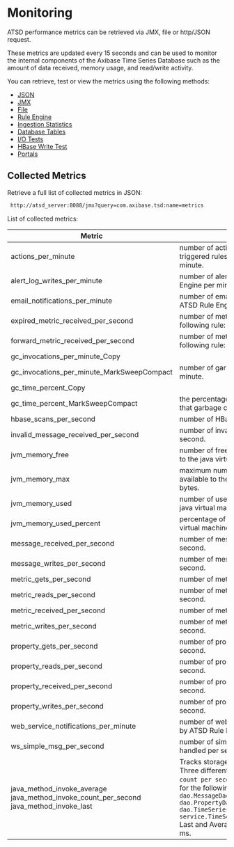 # Monitoring

ATSD performance metrics can be retrieved via JMX, file or http/JSON
request.

These metrics are updated every 15 seconds and can be used to monitor
the internal components of the Axibase Time Series Database such as the
amount of data received, memory usage, and read/write activity.

You can retrieve, test or view the metrics using the following methods:

-   [JSON](monitoring-metrics/json.md "ATSD Metrics – JSON")
-   [JMX](monitoring-metrics/jmx.md "ATSD Metrics – JMX")
-   [File](monitoring-metrics/json.md  "ATSD Metrics – File")
-   [Rule
    Engine](monitoring-metrics/json.md  "ATSD Metrics – Rule Engine")
-   [Ingestion
    Statistics](monitoring-metrics/json.md  "ATSD Metrics – Ingestion Statistics")
-   [Database
    Tables](monitoring-metrics/json.md  "ATSD Metrics – Database Tables")
-   [I/O
    Tests](monitoring-metrics/json.md  "ATSD Metrics – I/O Tests")
-   [HBase Write
    Test](monitoring-metrics/json.md  "ATSD Metrics – HBase Write Test")
-   [Portals](monitoring-metrics/json.md  "ATSD Metrics – Portals")

## Collected Metrics

Retrieve a full list of collected metrics in JSON:

```sh
 http://atsd_server:8088/jmx?query=com.axibase.tsd:name=metrics           
```

List of collected metrics:

| Metric | Description |
| --- | --- |
| actions_per_minute | number of actions taken (based on triggered rules) by ATSD Rule Engine per minute. |
| alert_log_writes_per_minute | number of alerts raised by ATSD Rule Engine per minute. |
| email_notifications_per_minute | number of email notifications sent by ATSD Rule Engine per minute. |
| expired_metric_received_per_second | number of metrics that satisfy the following rule: `now - timestamp > 1 hour` |
| forward_metric_received_per_second | number of metrics that satisfy the following rule: `timestamp - now > 1 hour` |
| gc_invocations_per_minute_Copy
gc_invocations_per_minute_MarkSweepCompact | number of garbage collection calls per minute. |
| gc_time_percent_Copy
gc_time_percent_MarkSweepCompact | the percentage of time in between calls that garbage collection took. |
| hbase_scans_per_second | number of HBase searches per second. |
| invalid_message_received_per_second | number of invalid messages received per second. |
| jvm_memory_free | number of free memory bytes available to the java virtual machine. |
| jvm_memory_max | maximum number of memory space available to the java virtual machine, in bytes. |
| jvm_memory_used | number of used memory bytes by the java virtual machine. |
| jvm_memory_used_percent | percentage of memory used by the java virtual machine. |
| message_received_per_second | number of messages received per second. |
| message_writes_per_second | number of messages stored on disk per second. |
| metric_gets_per_second | number of metrics retrieved per second. |
| metric_reads_per_second | number of metrics read from disk per second. |
| metric_received_per_second | number of metrics received per second. |
| metric_writes_per_second | number of metrics stored on disk per second. |
| property_gets_per_second | number of properties retrieved per second. |
| property_reads_per_second | number of properties read from disk per second. |
| property_received_per_second | number of properties received per second. |
| property_writes_per_second | number of properties stored on disk per second. |
| web_service_notifications_per_minute | number of web service notifications sent by ATSD Rule Engine per minute. |
| ws_simple_msg_per_second | number of simple web socket messages handled per second. |
| java_method_invoke_average java_method_invoke_count_per_second java_method_invoke_last | Tracks storage performance methods. Three different aggregations, `average`, `count per second` and `last`, are collected for the following methods: `dao.MessageDaoImpl.putBatch` `dao.PropertyDaoImpl.search` `dao.TimeSeriesDaoImpl.putBatch` `service.TimeSeriesServiceImpl.putBatch` Last and Average are collected as time in ms. |